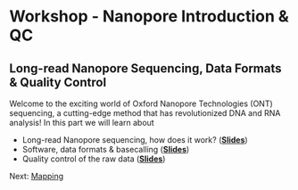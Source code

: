 # Workshop - Nanopore Introduction & QC

## Long-read Nanopore Sequencing, Data Formats & Quality Control

Welcome to the exciting world of Oxford Nanopore Technologies (ONT) sequencing, a cutting-edge method that has revolutionized DNA and RNA analysis! In this part we will learn about

* Long-read Nanopore sequencing, how does it work? (__[Slides](https://docs.google.com/presentation/d/1GbchOmLUFu6JB2VHJ3kBmFjLPRhonFybkXhOJiljpj0/edit?usp=sharing)__)
* Software, data formats & basecalling (__[Slides](https://docs.google.com/presentation/d/1JcD4ZVyK2nVNyUJRs3sy9_gs83haeByIH7i62Y25ZG4/edit?usp=sharing)__)
* Quality control of the raw data (__[Slides](https://docs.google.com/presentation/d/1r6NdfIWryU_c2oh-GyMmujAeUmtDKl4Tx2J5O74KL3U/edit?usp=sharing)__)

Next: [Mapping](mapping.md)

